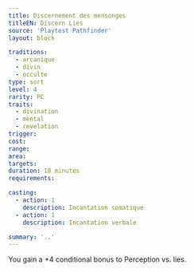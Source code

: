 ```yaml
---
title: Discernement des mensonges
titleEN: Discern Lies
source: 'Playtest Pathfinder'
layout: block

traditions:
  - arcanique
  - divin
  - occulte
type: sort
level: 4
rarity: PC
traits:
  - divination
  - mental
  - revelation
trigger: 
cost: 
range: 
area: 
targets: 
duration: 10 minutes
requirements: 

casting:
  - action: 1
    description: Incantation somatique
  - action: 1
    description: Incantation verbale

summary: '..'
---
```

You gain a +4 conditional bonus to Perception vs. lies.
